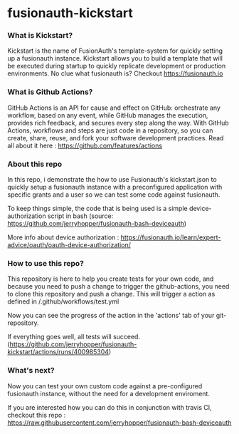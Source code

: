 # fusionauth-kickstart


### What is Kickstart?

Kickstart is the name of FusionAuth's template-system for quickly setting up a fusionauth instance. Kickstart allows you to build a template that will be executed during startup to quickly replicate development or production environments. No clue what fusionauth is?  Checkout https://fusionauth.io

### What is Github Actions?

GitHub Actions is an API for cause and effect on GitHub: orchestrate any workflow, based on any event, while GitHub manages the execution, provides rich feedback, and secures every step along the way. With GitHub Actions, workflows and steps are just code in a repository, so you can create, share, reuse, and fork your software development practices. Read all about it here : https://github.com/features/actions 


### About this repo
In this repo, i demonstrate the how to use Fusionauth's kickstart.json to quickly setup a fusionauth instance with a preconfigured application with specific grants and a user so we can test some code against fusionauth.

To keep things simple, the code that is being used is a simple device-authorization script in bash (source: https://github.com/jerryhopper/fusionauth-bash-deviceauth)

More info about device authorization : https://fusionauth.io/learn/expert-advice/oauth/oauth-device-authorization/

### How to use this repo?

This repository is here to help you create tests for your own code, and because you need to push a change to trigger the github-actions, you need to clone this repository and push a change. This will trigger a action as defined in /.github/workflows/test.yml 

Now you can see the progress of the action in the 'actions' tab of your git-repository.

If everything goes well, all tests will succeed. (https://github.com/jerryhopper/fusionauth-kickstart/actions/runs/400985304)


### What's next?

Now you can test your own custom code against a pre-configured fusionauth instance, without the need for a development enviroment.

If you are interested how you can do this in conjunction with travis CI, checkout this repo : https://raw.githubusercontent.com/jerryhopper/fusionauth-bash-deviceauth
